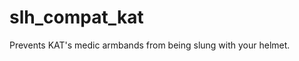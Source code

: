 slh_compat_kat
===================

Prevents KAT's medic armbands from being slung with your helmet.